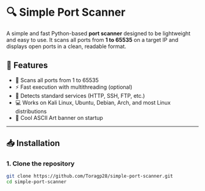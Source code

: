 # 🔍 Simple Port Scanner

A simple and fast Python-based **port scanner** designed to be lightweight and easy to use. It scans all ports from **1 to 65535** on a target IP and displays open ports in a clean, readable format.

## 🧠 Features

- 🔎 Scans all ports from 1 to 65535
- ⚡ Fast execution with multithreading (optional)
- 🧾 Detects standard services (HTTP, SSH, FTP, etc.)
- 💻 Works on Kali Linux, Ubuntu, Debian, Arch, and most Linux distributions
- 🎨 Cool ASCII Art banner on startup

---

## 📥 Installation

### 1. Clone the repository

```bash
git clone https://github.com/Toragp28/simple-port-scanner.git
cd simple-port-scanner

